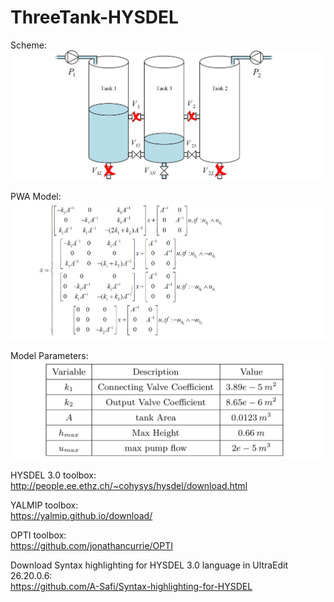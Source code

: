 # ThreeTank-HYSDEL

Scheme:
![alt text](https://github.com/A-Safi/ThreeTank-HYSDEL/blob/main/Threetank.jpg)

PWA Model:
![alt text](https://github.com/A-Safi/ThreeTank-HYSDEL/blob/main/PWA-ThreeTank.jpg)

Model Parameters:
![alt text](https://github.com/A-Safi/ThreeTank-HYSDEL/blob/main/Parameters.jpg)

HYSDEL 3.0 toolbox:<br>
http://people.ee.ethz.ch/~cohysys/hysdel/download.html

YALMIP toolbox:<br>
https://yalmip.github.io/download/

OPTI toolbox:<br>
https://github.com/jonathancurrie/OPTI

Download Syntax highlighting for HYSDEL 3.0 language in UltraEdit 26.20.0.6:<br>
https://github.com/A-Safi/Syntax-highlighting-for-HYSDEL
